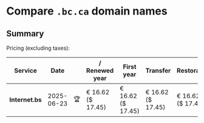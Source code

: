 # Compare `.bc.ca` domain names

## Summary

Pricing (excluding taxes):

| Service | Date |  | / Renewed year | First year | Transfer | Restoration |
|--|--|--|--|--|--|--|
| **Internet.bs** | 2025-06-23 | 🏆 | € 16.62<br>($ 17.45) | € 16.62<br>($ 17.45) | € 16.62<br>($ 17.45) | € 16.62<br>($ 17.45) |

